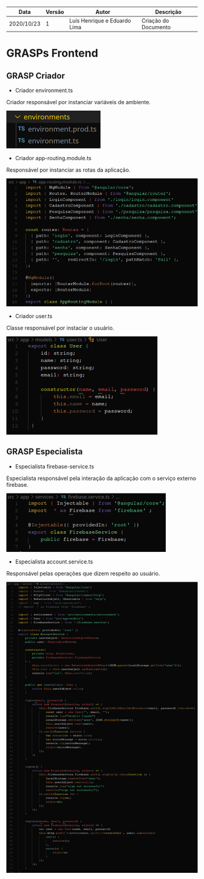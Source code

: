 | Data |Versão| Autor | Descrição |
| ---- | ---- | ----- | --------- |
| 2020/10/23 | 1 | Luís Henrique e Eduardo Lima | Criação do Documento |

# GRASPs Frontend

## GRASP Criador

* Criador environment.ts

Criador responsável por instanciar variáveis de ambiente.

![](../assets/05-padroes-de-projeto/GRASPs-front/criador-environment.png)

* Criador app-routing.module.ts

Responsável por instanciar as rotas da aplicação.

![](../assets/05-padroes-de-projeto/GRASPs-front/criador-routing-module.png)

* Criador user.ts

Classe responsável por instaciar o usuário.

![](../assets/05-padroes-de-projeto/GRASPs-front/criador-user.png)

## GRASP Especialista

* Especialista firebase-service.ts

Especialista responsável pela interação da aplicação com o serviço externo firebase.

![](../assets/05-padroes-de-projeto/GRASPs-front/especialista-firebase-service.png)

* Especialista account.service.ts

Responsável pelas operações que dizem respeito ao usuário.

![](../assets/05-padroes-de-projeto/GRASPs-front/especialista-account-service.png)